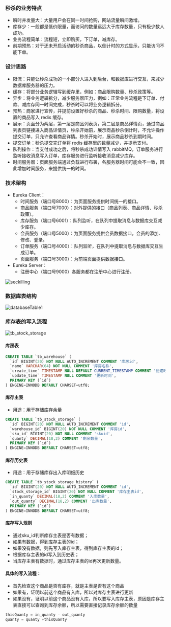 ### 秒杀的业务特点



- 瞬时并发量大：大量用户会在同一时间抢购，网站流量瞬间激增。
- 库存少：一般都是低价限量，而访问的数量远远大于库存数量，只有极少数人成功。
- 业务流程简单：流程短，立即购买，下订单，减库存。
- 前期预热：对于还未开启活动的秒杀商品，以倒计时的方式显示，只能访问不能下单。



### 设计思路



- 限流：只能让秒杀成功的一小部分人进入到后台，和数据库进行交互，来减少数据库服务器的压力。
- 缓存：将部分业务逻辑写到缓存里，例如：商品限购数量、秒杀政策等。
- 异步：将业务逻辑拆分，减少服务器压力，例如：正常业务流程是下订单、付款、减库存同一时间完成，秒杀时可以将业务逻辑拆分。
- 预热：商家进行宣传，并提前设置好秒杀的商品、秒杀时间、限购数量，将设置的商品写入 redis 缓存。
- 展示：页面分为两层，第一层是商品列表页，第二层是商品详情页，通过商品列表页链接进入商品详情页，秒杀开始前，展示商品秒杀倒计时，不允许操作提交订单，只允许查看商品详情。秒杀开始时，展示商品秒杀到期时间。
- 提交订单：秒杀提交完订单将 redis 缓存里的数量减少，并提示支付。
- 队列操作：当支付成功之后，将秒杀成功详情写入 rabbitMQ，订单服务进行监听接收消息写入订单，库存服务进行监听接收消息减少库存。
- 时间服务器：页面服务端通过负载进行布署，各服务器时间可能会不一致，因此增加时间服务，来提供统一的时间。



### 技术架构

- Eureka Client：
   - 时间服务（端口号8000）：为页面服务提供时间统一的接口。
   - 商品服务（端口号7000）：对外提供的接口（商品列表、商品详情、秒杀政策）。
   - 库存服务（端口号6001）：队列监听，在队列中提取消息与数据库交互减少库存。
   - 会员服务（端口号5000）：为页面服务提供会员数据接口，会员的添加、修改、登录。
   - 订单服务（端口号4000）：队列监听，在队列中提取消息与数据库交互生成订单。
   - 页面服务（端口号3000）：为前端页面提供数据接口。
- Eureka Server：
   - 注册中心（端口号9000）各服务都在注册中心进行注册。

![seckilling](D:\Dev\SrcCode\spring-boot-climbing\data-climbing-manuscripts\src\main\project\seckilling\秒杀系统的设计思路及思考.assets\seckilling.jpg)

### 数据库表结构



![databaseTable1](D:\Dev\SrcCode\spring-boot-climbing\data-climbing-manuscripts\src\main\project\seckilling\秒杀系统的设计思路及思考.assets\databaseTable1.png)



### 库存表的写入流程

![tb_stock_storage](D:\Dev\SrcCode\spring-boot-climbing\data-climbing-manuscripts\src\main\project\seckilling\秒杀系统的设计思路及思考.assets\tb_stock_storage.png)









#### 库房表

```sql
CREATE TABLE `tb_warehouse` (
  `id` BIGINT(20) NOT NULL AUTO_INCREMENT COMMENT '库房id',
  `name` VARCHAR(64) NOT NULL COMMENT '库房名称',
  `create_time` TIMESTAMP NULL DEFAULT CURRENT_TIMESTAMP COMMENT '创建时间',
  `update_time` TIMESTAMP NULL COMMENT '更新时间',
  PRIMARY KEY (`id`)
) ENGINE=INNODB DEFAULT CHARSET=utf8;
```

#### 库存主表

- 用途：用于存储库存余量

```sql
CREATE TABLE `tb_stock_storage` (
  `id` BIGINT(20) NOT NULL AUTO_INCREMENT COMMENT 'id',
  `warehouse_id` BIGINT(20) NOT NULL COMMENT '库房id',
  `sku_id` BIGINT(20) NOT NULL COMMENT 'skuid',
  `quanty` DECIMAL(18,2) COMMENT '剩余数量',
  PRIMARY KEY (`id`)
) ENGINE=INNODB DEFAULT CHARSET=utf8;
```

#### 库存历史表

- 用途：用于存储库存出入库明细历史

```sql
CREATE TABLE `tb_stock_storage_history` (
  `id` BIGINT(20) NOT NULL AUTO_INCREMENT COMMENT 'id',
  `stock_storage_id` BIGINT(20) NOT NULL COMMENT '库存主表id',
  `in_quanty` DECIMAL(18,2) COMMENT '入库数量',
  `out_quanty` DECIMAL(18,2) COMMENT '出库数量',
  PRIMARY KEY (`id`)
) ENGINE=INNODB DEFAULT CHARSET=utf8;
```

#### 库存写入规则

- 通过sku_id判断库存主表是否有数据；
- 如果有数据，得到库存主表的id；
- 如果没有数据，则先写入库存主表，得到库存主表的id；
- 根据库存主表的id写入到历史表；
- 当库存主表有数据时，通过库存主表的id再次更新数量。

#### 具体的写入流程：

- 首先检查这个商品是否有库存，就是主表是否有这个商品
- 如果有，证明以前这个商品有入库，所以对库存主表进行更新
- 如果没有，证明以前这个商品没有入库，所以要写入库存主表，原因是库存主表直接可以查询到库存余额，所以需要直接记录库存余额的数量

```java
thisQuanty = in_quanty - out_quanty
quanty = quanty +thisQuanty
```


